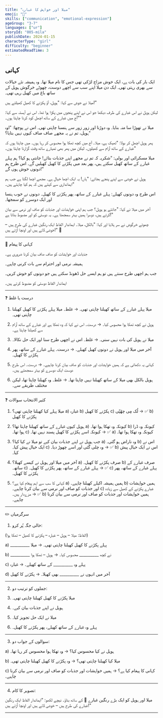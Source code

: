 ```yaml
---
title: "میلا اور خواہش کا غبارہ"
emoji: "🎈"
skills: ["communication", "emotional-expression"]
ageGroup: "3-7"
languages: ["ur"]
storyId: "005-mila"
publishDate: 2024-01-15
characterType: "girl"
difficulty: "beginner"
estimatedReadTime: 3
---
```


## کہانی


ایک بار کی بات ہے، ایک خوش مزاج لڑکی تھی جس کا نام میلا تھا۔ وہ ہمیشہ نئے خیالات سے بھری رہتی تھی۔
ایک دن میلا اپنے سب سے اچھے دوست، چھوٹے خرگوش ہوپل کے ساتھ باغ میں کھیل رہی تھی۔

میلا نے جوش سے کہا:
"ہوپل، آؤ پکڑنے کا کھیل کھیلتے ہیں!"

لیکن ہوپل نے اس غبارے کی طرف دیکھا جو اس نے اپنے پنجوں میں پکڑا ہوا تھا۔
اس نے آہستہ سے کہا:
"آج میں غبارے کے ساتھ اچھل کود کرنا چاہتا ہوں۔"

میلا نے تھوڑا سا منہ بنایا۔ وہ دوڑنا اور زور زور سے ہنسنا چاہتی تھی۔
اس نے پوچھا:
"اوہ ہوپل، تم نے یہ مجھے صاف صاف کیوں نہیں بتایا؟"

پھر ہوپل اچھل کر بولا:
"ٹھیک ہے، میلا۔ آج میں کچھ تھکا ہوا محسوس کر رہا ہوں۔ میں چاہتا ہوں کہ غبارے کے ساتھ آرام سے کھیلوں۔ لیکن میں پھر بھی تمہارے ساتھ وقت گزارنا چاہتا ہوں۔"

میلا مسکرائی اور بولی:
"شکریہ کہ تم نے مجھے اپنے جذبات بتائے! جانتی ہو کیا؟ ہم پہلے غبارے کے ساتھ کھیل سکتے ہیں، پھر بعد میں پکڑنے کا کھیل کھیلیں گے۔ اس طرح ہم دونوں خوش ہوں گے!"

ہوپل نے خوشی سے اپنے پنجے بجائے:
"ہاں! یہ ایک اچھا خیال ہے۔ مجھے اچھا لگتا ہے جب ہم ایمانداری سے کہتے ہیں کہ ہم کیا چاہتے ہیں۔"

اس طرح وہ دونوں کھیلے: پہلے غبارے کے ساتھ، پھر پکڑنے کا کھیل۔ دونوں نے خوب ہنسا اور ایک دوسرے کو سمجھا۔

آخر میں میلا نے کہا:
"جانتے ہو ہوپل؟ جب ہم اپنی خواہشات اور جذبات کو صاف اور نرمی سے بیان کرتے ہیں، دوسرا ہمیں بہتر سمجھتا ہے۔ یہ دوستی کو اور مضبوط بناتا ہے!"

چھوٹے خرگوش نے سر ہلایا اور کہا:
"بالکل، میلا۔ ایماندار الفاظ ایک رنگین غبارے کی طرح ہیں – خوشی لاتے ہیں اور اونچا اُڑتے ہیں!" 🎈

---

🌟 کہانی کا پیغام

جذبات اور خواہشات کو صاف صاف بیان کرنا ضروری ہے۔

ہمیشہ نرمی اور احترام سے بات کرنی چاہیے۔

جب ہم اچھی طرح سنتے ہیں تو ہم ایسے حل ڈھونڈ سکتے ہیں جو دونوں کو خوش کریں۔

ایماندار الفاظ دوستی کو مضبوط کرتے ہیں۔

---

❓ درست یا غلط

1. میلا پہلے غبارے کے ساتھ کھیلنا چاہتی تھی۔
→ غلط۔ میلا پہلے پکڑنے کا کھیل کھیلنا چاہتی تھی۔

2. ہوپل نے کچھ تھکا ہوا محسوس کیا۔
→ درست۔ اس نے کہا کہ وہ تھکا ہے اور غبارے کے ساتھ آرام سے کھیلنا چاہتا ہے۔

3. میلا نے ہوپل کی بات نہیں سنی۔
→ غلط۔ اس نے اچھی طرح سنا اور ایک حل نکالا۔

4. آخر میں میلا اور ہوپل نے دونوں کھیل کھیلے۔
→ درست۔ پہلے غبارے کے ساتھ، پھر پکڑنے کا کھیل۔

5. کہانی یہ دکھاتی ہے کہ ہمیں خواہشات اور جذبات کو صاف بیان کرنا چاہیے۔
→ درست۔ اس طرح دوست ایک دوسرے کو بہتر سمجھتے ہیں۔

6. ہوپل بالکل بھی میلا کے ساتھ کھیلنا نہیں چاہتا تھا۔
→ غلط۔ وہ کھیلنا چاہتا تھا، لیکن مختلف طریقے سے۔

---

❓ کثیر الانتخاب سوالات

1. میلا پہلے کیا کھیلنا چاہتی تھی؟
a) غبارہ
b) پکڑنے کا کھیل
c) لُک مِی چھُپّی
→ ✅ b) پکڑنے کا کھیل

2. ہوپل کیوں غبارے کے ساتھ کھیلنا چاہتا تھا؟
a) کیونکہ وہ تھکا ہوا تھا۔
b) کیونکہ وہ ڈرا ہوا تھا۔
c) کیونکہ اسے پکڑنے کا کھیل پسند نہیں تھا۔
→ ✅ a) کیونکہ وہ تھکا ہوا تھا۔

3. جب ہوپل نے اپنے جذبات بیان کیے تو میلا نے کیا کیا؟
a) وہ ناراض ہو گئی۔
b) اس نے ایک خیال پیش کیا۔
c) وہ چلی گئی اور اسے چھوڑ دیا۔
→ ✅ b) اس نے ایک خیال پیش کیا۔

4. آخر میں میلا اور ہوپل نے کیسے کھیلا؟
a) صرف پکڑنے کا کھیل۔
b) صرف غبارے کے ساتھ۔
c) پہلے غبارے کے ساتھ، پھر پکڑنے کا کھیل۔
→ ✅ c) پہلے غبارے کے ساتھ، پھر پکڑنے کا کھیل۔

5. کہانی کا سب سے اہم پیغام کیا ہے؟
a) ہمیں ہمیشہ اکیلے کھیلنا چاہیے۔
b) ہمیں خواہشات اور جذبات کو صاف اور نرمی سے بیان کرنا چاہیے۔
c) غبارے پکڑنے کے کھیل سے زیادہ مزےدار ہیں۔
→ ✅ b) ہمیں خواہشات اور جذبات کو صاف اور نرمی سے بیان کرنا چاہیے۔

---

✏️ سرگرمیاں

1. خالی جگہ پُر کرو:

(الفاظ: میلا – ہوپل – غبارہ – پکڑنے کا کھیل – تھکا ہوا)

a) __________ پہلے پکڑنے کا کھیل کھیلنا چاہتی تھی۔
→ میلا

b) __________ نے کچھ __________ محسوس کیا۔
→ ہوپل – تھکا ہوا

c) پہلے وہ __________ کے ساتھ کھیلے۔
→ غبارہ

d) آخر میں انہوں نے __________ بھی کھیلا۔
→ پکڑنے کا کھیل

---

2. جملوں کو ترتیب دو:

1. میلا پکڑنے کا کھیل کھیلنا چاہتی تھی۔

2. ہوپل نے اپنے جذبات بیان کیے۔

3. میلا نے ایک حل تجویز کیا۔

4. پہلے وہ غبارے کے ساتھ کھیلے، پھر پکڑنے کا کھیل۔

---

3. سوالوں کے جواب دو:

a) ہوپل نے کیا محسوس کیا؟
→ وہ تھکا ہوا محسوس کر رہا تھا۔

b) میلا کیا کھیلنا چاہتی تھی؟
→ وہ پکڑنے کا کھیل کھیلنا چاہتی تھی۔

c) کہانی کا پیغام کیا ہے؟
→ ہمیں خواہشات اور جذبات کو صاف اور نرمی سے بیان کرنا چاہیے۔

---

4. تصویر کا کام:

میلا اور ہوپل کو ایک بڑے رنگین غبارے 🎈 کے ساتھ بناؤ۔ نیچے لکھو:
"ایماندار الفاظ ایک رنگین غبارے کی طرح ہیں – خوشی لاتے ہیں اور اونچا اُڑتے ہیں!"

---